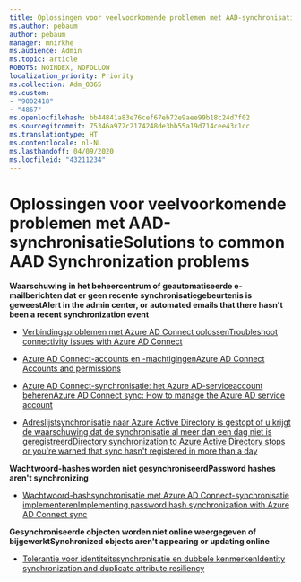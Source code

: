 ```yaml
---
title: Oplossingen voor veelvoorkomende problemen met AAD-synchronisatie
ms.author: pebaum
author: pebaum
manager: mnirkhe
ms.audience: Admin
ms.topic: article
ROBOTS: NOINDEX, NOFOLLOW
localization_priority: Priority
ms.collection: Adm_O365
ms.custom:
- "9002418"
- "4867"
ms.openlocfilehash: bb44841a83e76cef67eb72e9aee99b18c24d7f02
ms.sourcegitcommit: 75346a972c2174248de3bb55a19d714cee43c1cc
ms.translationtype: HT
ms.contentlocale: nl-NL
ms.lasthandoff: 04/09/2020
ms.locfileid: "43211234"
---
```

# <a name="solutions-to-common-aad-synchronization-problems"></a><span data-ttu-id="73b97-102">Oplossingen voor veelvoorkomende problemen met AAD-synchronisatie</span><span class="sxs-lookup"><span data-stu-id="73b97-102">Solutions to common AAD Synchronization problems</span></span>

<span data-ttu-id="73b97-103">**Waarschuwing in het beheercentrum of geautomatiseerde e-mailberichten dat er geen recente synchronisatiegebeurtenis is geweest**</span><span class="sxs-lookup"><span data-stu-id="73b97-103">**Alert in the admin center, or automated emails that there hasn't been a recent synchronization event**</span></span>

- [<span data-ttu-id="73b97-104">Verbindingsproblemen met Azure AD Connect oplossen</span><span class="sxs-lookup"><span data-stu-id="73b97-104">Troubleshoot connectivity issues with Azure AD Connect</span></span>](https://docs.microsoft.com/azure/active-directory/hybrid/tshoot-connect-connectivity)

- [<span data-ttu-id="73b97-105">Azure AD Connect-accounts en -machtigingen</span><span class="sxs-lookup"><span data-stu-id="73b97-105">Azure AD Connect Accounts and permissions</span></span>](https://go.microsoft.com/fwlink/p/?LinkId=820598)

- [<span data-ttu-id="73b97-106">Azure AD Connect-synchronisatie: het Azure AD-serviceaccount beheren</span><span class="sxs-lookup"><span data-stu-id="73b97-106">Azure AD Connect sync: How to manage the Azure AD service account</span></span>](https://docs.microsoft.com/azure/active-directory/hybrid/how-to-connect-azureadaccount)

- [<span data-ttu-id="73b97-107">Adreslijstsynchronisatie naar Azure Active Directory is gestopt of u krijgt de waarschuwing dat de synchronisatie al meer dan een dag niet is geregistreerd</span><span class="sxs-lookup"><span data-stu-id="73b97-107">Directory synchronization to Azure Active Directory stops or you're warned that sync hasn't registered in more than a day</span></span>](https://support.microsoft.com/help/2882421/directory-synchronization-to-azure-active-directory-stops-or-you-re-warned-that-sync-hasn-t-registered-in-more-than-a-day)
 
<span data-ttu-id="73b97-108">**Wachtwoord-hashes worden niet gesynchroniseerd**</span><span class="sxs-lookup"><span data-stu-id="73b97-108">**Password hashes aren't synchronizing**</span></span>

- [<span data-ttu-id="73b97-109">Wachtwoord-hashsynchronisatie met Azure AD Connect-synchronisatie implementeren</span><span class="sxs-lookup"><span data-stu-id="73b97-109">Implementing password hash synchronization with Azure AD Connect sync</span></span>](https://docs.microsoft.com/azure/active-directory/hybrid/how-to-connect-password-hash-synchronization)

<span data-ttu-id="73b97-110">**Gesynchroniseerde objecten worden niet online weergegeven of bijgewerkt**</span><span class="sxs-lookup"><span data-stu-id="73b97-110">**Synchronized objects aren't appearing or updating online**</span></span>

- [<span data-ttu-id="73b97-111">Tolerantie voor identiteitssynchronisatie en dubbele kenmerken</span><span class="sxs-lookup"><span data-stu-id="73b97-111">Identity synchronization and duplicate attribute resiliency</span></span>](https://docs.microsoft.com/azure/active-directory/hybrid/how-to-connect-syncservice-duplicate-attribute-resiliency)
